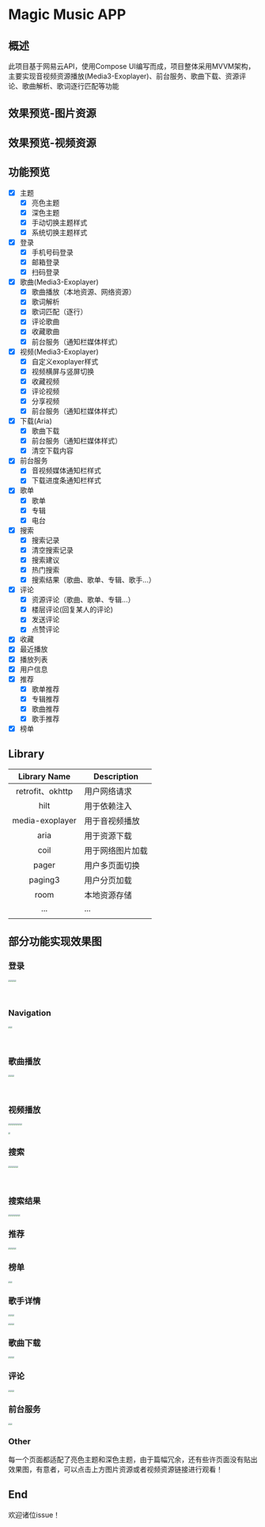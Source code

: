 # Magic Music APP

## 概述

此项目基于网易云API，使用Compose UI编写而成，项目整体采用MVVM架构，主要实现音视频资源播放(Media3-Exoplayer)、前台服务、歌曲下载、资源评论、歌曲解析、歌词逐行匹配等功能

## 效果预览-图片资源

[https://photos.app.goo.gl/41n5WRSf471zfLWJ9]: 所有项目有关效果截图，均在此处，可以点击此链接进行浏览

## 效果预览-视频资源

[https://live.csdn.net/v/363120]: 项目部分功能演示，可以点击此链接进行浏览



## 功能预览

- [x] 主题
  - [x] 亮色主题
  - [x] 深色主题
  - [x] 手动切换主题样式
  - [x] 系统切换主题样式

- [x] 登录
  - [x] 手机号码登录
  - [x] 邮箱登录
  - [x] 扫码登录
- [x] 歌曲(Media3-Exoplayer)
  - [x] 歌曲播放（本地资源、网络资源）
  - [x] 歌词解析
  - [x] 歌词匹配（逐行）
  - [x] 评论歌曲
  - [x] 收藏歌曲
  - [x] 前台服务（通知栏媒体样式）
- [x] 视频(Media3-Exoplayer)
  - [x] 自定义exoplayer样式
  - [x] 视频横屏与竖屏切换
  - [x] 收藏视频
  - [x] 评论视频
  - [x] 分享视频
  - [x] 前台服务（通知栏媒体样式）
- [x] 下载(Aria)
  - [x] 歌曲下载
  - [x] 前台服务（通知栏媒体样式）
  - [x] 清空下载内容
- [x] 前台服务
  - [x] 音视频媒体通知栏样式
  - [x] 下载进度条通知栏样式
- [x] 歌单
  - [x] 歌单
  - [x] 专辑
  - [x] 电台
- [x] 搜索
  - [x] 搜索记录
  - [x] 清空搜索记录
  - [x] 搜索建议
  - [x] 热门搜索
  - [x] 搜索结果（歌曲、歌单、专辑、歌手...）
- [x] 评论
  - [x] 资源评论（歌曲、歌单、专辑...）
  - [x] 楼层评论(回复某人的评论)
  - [x] 发送评论
  - [x] 点赞评论

- [x] 收藏
- [x] 最近播放
- [x] 播放列表
- [x] 用户信息
- [x] 推荐
  - [x] 歌单推荐
  - [x] 专辑推荐
  - [x] 歌曲推荐
  - [x] 歌手推荐
- [x] 榜单

## Library

|   Library Name   | Description      |
| :--------------: | ---------------- |
| retrofit、okhttp | 用户网络请求     |
|       hilt       | 用于依赖注入     |
| media-exoplayer  | 用于音视频播放   |
|       aria       | 用于资源下载     |
|       coil       | 用于网络图片加载 |
|      pager       | 用户多页面切换   |
|     paging3      | 用户分页加载     |
|       room       | 本地资源存储     |
|       ...        | ...              |
|                  |                  |

## 部分功能实现效果图

### 登录

<Img src="MagicMusicPictures/Screenshot_20240205-192216.png" style="zoom:25%;"><Img src="MagicMusicPictures/Screenshot_20240205-192203.png" style="zoom:25%;"><Img src="MagicMusicPictures/Screenshot_20240205-190539.png" style="zoom:25%;"><Img src="MagicMusicPictures/Screenshot_20240205-192209.png" style="zoom:25%;">















































</br>

### Navigation

<Img src="MagicMusicPictures/Screenshot_20240205-194028.png" style="zoom:25%;"><Img src="MagicMusicPictures/Screenshot_20240205-194047.png" style="zoom:25%;">

























</br>

### 歌曲播放

<Img src="MagicMusicPictures/Screenshot_20240205-193258.png" style="zoom:25%;"><Img src="MagicMusicPictures/Screenshot_20240205-193302.png" style="zoom:25%;"><Img src="MagicMusicPictures/Screenshot_20240205-193340.png" style="zoom:25%;">

























</br>

### 视频播放

<Img src="MagicMusicPictures/Screenshot_20240205-193520.png" style="zoom:25%;"><Img src="MagicMusicPictures/Screenshot_20240205-193522.png" style="zoom:25%;"><Img src="MagicMusicPictures/Screenshot_20240205-193537.png" style="zoom:25%;"><Img src="MagicMusicPictures/Screenshot_20240205-193602.png" style="zoom:25%;"><Img src="MagicMusicPictures/Screenshot_20240205-193552.png" style="zoom:25%;"><Img src="MagicMusicPictures/Screenshot_20240205-220807.png" style="zoom:25%;"><Img src="MagicMusicPictures/Screenshot_20240205-193529.png" style="zoom:25%;">

























































<Img src="MagicMusicPictures/Screenshot_20240205-193543.png" style="zoom:25%;">

</br>

### 搜索

<Img src="MagicMusicPictures/Screenshot_20240205-192634.png" style="zoom:25%;"><Img src="MagicMusicPictures/Screenshot_20240205-214446.png" style="zoom:25%;"><Img src="MagicMusicPictures/Screenshot_20240205-192744.png" style="zoom:25%;"><Img src="MagicMusicPictures/Screenshot_20240205-192747.png" style="zoom:25%;"><Img src="MagicMusicPictures/Screenshot_20240205-214440.png" style="zoom:25%;">















































</br>

### 搜索结果

<Img src="MagicMusicPictures/Screenshot_20240205-192640.png" style="zoom:25%;"><Img src="MagicMusicPictures/Screenshot_20240205-192643.png" style="zoom:25%;"><Img src="MagicMusicPictures/Screenshot_20240205-192646.png" style="zoom:25%;"><Img src="MagicMusicPictures/Screenshot_20240205-192727.png" style="zoom:25%;"><Img src="MagicMusicPictures/Screenshot_20240205-192729.png" style="zoom:25%;"><Img src="MagicMusicPictures/Screenshot_20240205-192724.png" style="zoom:25%;">

















































### 推荐

<Img src="MagicMusicPictures/Screenshot_20240205-193930.png" style="zoom:25%;"><Img src="MagicMusicPictures/Screenshot_20240205-193934.png" style="zoom:25%;"><Img src="MagicMusicPictures/Screenshot_20240205-193947.png" style="zoom:25%;"><Img src="MagicMusicPictures/Screenshot_20240205-194003.png" style="zoom:25%;">















































### 榜单

<Img src="MagicMusicPictures/Screenshot_20240205-194032.png" style="zoom:25%;"><Img src="MagicMusicPictures/Screenshot_20240205-192328.png" style="zoom:25%;">

























### 歌手详情

<Img src="MagicMusicPictures/Screenshot_20240205-192539.png" style="zoom:25%;"><Img src="MagicMusicPictures/Screenshot_20240205-192614.png" style="zoom:25%;"><Img src="MagicMusicPictures/Screenshot_20240205-192617.png" style="zoom:25%;">

























<Img src="MagicMusicPictures/Screenshot_20240205-194011.png" style="zoom:25%;"><Img src="MagicMusicPictures/Screenshot_20240205-194017.png" style="zoom:25%;"><Img src="MagicMusicPictures/Screenshot_20240205-194022.png" style="zoom:25%;">

























### 歌曲下载

<Img src="MagicMusicPictures/Screenshot_20240205-193630.png" style="zoom:25%;"><Img src="MagicMusicPictures/Screenshot_20240205-193642.png" style="zoom:25%;"><Img src="MagicMusicPictures/Screenshot_20240205-193647.png" style="zoom:25%;">

























### 评论

<Img src="MagicMusicPictures/Screenshot_20240205-192914.png" style="zoom:25%;"><Img src="MagicMusicPictures/Screenshot_20240205-192917.png" style="zoom:25%;"><Img src="MagicMusicPictures/Screenshot_20240205-192922.png" style="zoom:25%;">

























### 前台服务

<Img src="MagicMusicPictures/Screenshot_20240205-193347.png" style="zoom:25%;"><Img src="MagicMusicPictures/Screenshot_20240205-193633.png" style="zoom:25%;">

























### Other

每一个页面都适配了亮色主题和深色主题，由于篇幅冗余，还有些许页面没有贴出效果图，有意者，可以点击上方图片资源或者视频资源链接进行观看！

## End

欢迎诸位issue！
